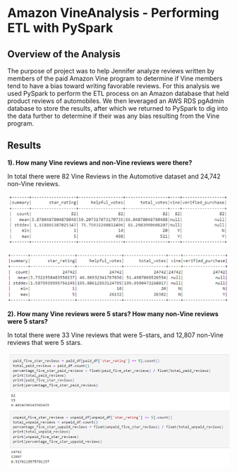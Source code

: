 # Amazon VineAnalysis - Performing ETL with PySpark

## Overview of the Analysis
The purpose of project was to help Jennifer analyze reviews written by members of the paid Amazon Vine program to determine if Vine members tend to have a bias toward writing favorable reviews.  For this analysis we used PySpark to perform the ETL process on an Amazon database that held product reviews of automobiles. We then leveraged an AWS RDS pgAdmin database to store the results, after which we returned to PySpark to dig into the data further to determine if their was any bias resulting from the Vine program. 

## Results

**1). How many Vine reviews and non-Vine reviews were there?**
  
  In total there were 82 Vine Reviews in the Automotive dataset and 24,742 non-Vine reviews.
  
  ![](https://github.com/NRFlood/Amazon-Vine-Analysis/blob/main/Paid.PNG)
  
  ![](https://github.com/NRFlood/Amazon-Vine-Analysis/blob/main/Unpaid.PNG)

**2). How many Vine reviews were 5 stars? How many non-Vine reviews were 5 stars?**

  In total there were 33 Vine reviews that were 5-stars, and 12,807 non-Vine reviews that were 5 stars.
  
  ![](https://github.com/NRFlood/Amazon-Vine-Analysis/blob/main/5-star.PNG)
